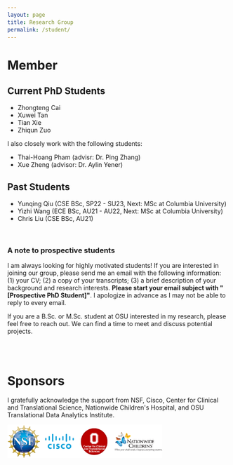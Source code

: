 ```yaml
---
layout: page
title: Research Group
permalink: /student/
---
```


<h1>Member</h1>
<h2>Current PhD Students</h2>
<ul>
    <li> Zhongteng Cai </li>
 <li>Xuwei Tan </li>
 <li>Tian Xie </li>
<li>Zhiqun Zuo </li>

</ul>
I also closely work with the following students:
<ul>
    <li> Thai-Hoang Pham (advisr: Dr. Ping Zhang)</li>
 <li>Xue Zheng (advisor: Dr. Aylin Yener) </li>

</ul>


<h2>Past Students</h2>
<ul>
 <li>Yunqing Qiu (CSE BSc, SP22 - SU23, Next: MSc at Columbia University)</li>
  <li>Yizhi Wang (ECE BSc, AU21 - AU22, Next: MSc at Columbia University)</li>
  <li>Chris Liu (CSE BSc, AU21)</li>
</ul>

<!--
<p style="float: left; font-size: 12pt; text-align: center; width: 20%; margin-right: 10%; margin-bottom: 1em;"><img src="/images/you.jpeg" style="width: 100%">Your name can be here </p>

<p style="float: left; font-size: 12pt; text-align: center; width: 20%; margin-right: 10%; margin-bottom: 1em;"><img src="/images/you.jpeg" style="width: 100%">Your name can be here</p>

<p style="clear: both;">
-->

<br>
<h3>A note to prospective students</h3>

<p> I am always looking for highly motivated students! If you are interested in joining our group, please send me an email with the following information: (1) your CV; (2) a copy of your transcripts; (3) a brief description of your background and research interests. <b>Please start your email subject with "[Prospective PhD Student]"</b>. I apologize in advance as I may not be able to reply to every email.</p> 

<p> If you are a B.Sc. or M.Sc. student at OSU interested in my research, please feel free to reach out. We can find a time to meet and discuss potential projects.</p>

<br>

<!--
<h1>Group Photo</h1>

<p style="display: block;  font-size: 11pt; text-align: center; width: 70%; margin-right: auto; margin-bottom: auto;"><img src="/images/group1.jpeg" style="width: 100%" align=center>Group Gathering, September 2022 </p>

-->

<br>
<h1>Sponsors</h1>

I gratefully acknowledge the support from NSF, Cisco, Center for Clinical and Translational Science, Nationwide Children's Hospital, and OSU Translational Data Analytics Institute.

<img style='width: 70%; max-height: 15%' src="/images/sponsor.png" />
